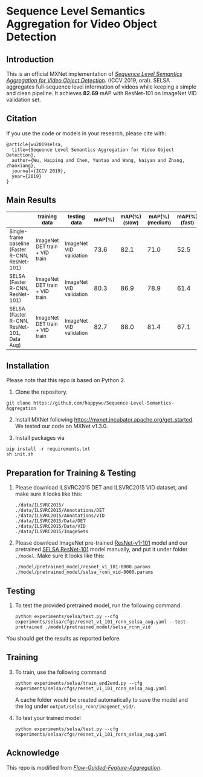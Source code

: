 # Sequence Level Semantics Aggregation for Video Object Detection

## Introduction
This is an official MXNet implementation of 
[*Sequence Level Semantics Aggregation for Video Object Detection*](https://arxiv.org/abs/1907.06390). (ICCV 2019, oral).
SELSA aggregates full-sequence level information of videos while keeping a simple and clean pipeline. It achieves **82.69**
mAP with ResNet-101 on ImageNet VID validation set.

## Citation
If you use the code or models in your research, please cite with:
```
@article{wu2019selsa,
  title={Sequence Level Semantics Aggregation for Video Object Detection},
  author={Wu, Haiping and Chen, Yuntao and Wang, Naiyan and Zhang, Zhaoxiang},
  journal={ICCV 2019},
  year={2019}
}
```

## Main Results


|                                 | <sub>training data</sub>  | <sub>testing data</sub> | <sub>mAP(%)</sub> | <sub>mAP(%)</br>(slow)</sub>  | <sub>mAP(%)</br>(medium)</sub> | <sub>mAP(%)</br>(fast)</sub> |
|---------------------------------|-------------------|--------------|---------|---------|--------|--------|
| <sub>Single-frame baseline</br>(Faster R-CNN, ResNet-101)</sub>   | <sub>ImageNet DET train</br> + VID train</sub> | <sub>ImageNet VID validation</sub> | 73.6 | 82.1 | 71.0 | 52.5 |
| <sub>SELSA</br>(Faster R-CNN, ResNet-101)</sub>  | <sub>ImageNet DET train</br> + VID train</sub> | <sub>ImageNet VID validation</sub> | 80.3| 86.9 | 78.9 | 61.4 |
| <sub>SELSA</br>(Faster R-CNN, ResNet-101, Data Aug)</sub>  | <sub>ImageNet DET train</br> + VID train</sub> | <sub>ImageNet VID validation</sub> | 82.7 | 88.0 | 81.4 | 67.1 |



## Installation

Please note that this repo is based on Python 2.

1. Clone the repository.
~~~
git clone https://github.com/happywu/Sequence-Level-Semantics-Aggregation
~~~

2. Install MXNet following https://mxnet.incubator.apache.org/get_started. We tested our code on MXNet v1.3.0.

3. Install packages via 
~~~
pip install -r requirements.txt
sh init.sh
~~~

## Preparation for Training & Testing

1. Please download ILSVRC2015 DET and ILSVRC2015 VID dataset, and make sure it looks like this:

	```
	./data/ILSVRC2015/
	./data/ILSVRC2015/Annotations/DET
	./data/ILSVRC2015/Annotations/VID
	./data/ILSVRC2015/Data/DET
	./data/ILSVRC2015/Data/VID
	./data/ILSVRC2015/ImageSets
	```

2. Please download ImageNet pre-trained [ResNet-v1-101](https://1dv.aflat.top/resnet_v1_101-0000.params) model and 
our pretrained [SELSA ResNet-101](https://1dv.aflat.top/selsa_rcnn_vid-0000.params) model manually, and put it under folder `./model`. Make sure it looks like this:
	```
	./model/pretrained_model/resnet_v1_101-0000.params
	./model/pretrained_model/selsa_rcnn_vid-0000.params
	```
## Testing
1. To test the provided pretrained model, run the following command.
    ```
    python experiments/selsa/test.py --cfg experiments/selsa/cfgs/resnet_v1_101_rcnn_selsa_aug.yaml --test-pretrained ./model/pretrained_model/selsa_rcnn_vid
    ```
   
You should get the results as reported before.
## Training

3. To train, use the following command
    ```
    python experiments/selsa/train_end2end.py --cfg experiments/selsa/cfgs/resnet_v1_101_rcnn_selsa_aug.yaml
    ```
	A cache folder would be created automatically to save the model and the log under `output/selsa_rcnn/imagenet_vid/`.
	
2. To test your trained model
    ```
    python experiments/selsa/test.py --cfg experiments/selsa/cfgs/resnet_v1_101_rcnn_selsa_aug.yaml
    ```
	
## Acknowledge
This repo is modified from [*Flow-Guided-Feature-Aggregation*](https://github.com/msracver/Flow-Guided-Feature-Aggregation).

